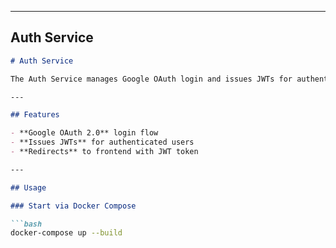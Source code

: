 
---

## **Auth Service** 

```md
# Auth Service

The Auth Service manages Google OAuth login and issues JWTs for authenticated users.

---

## Features

- **Google OAuth 2.0** login flow
- **Issues JWTs** for authenticated users
- **Redirects** to frontend with JWT token

---

## Usage

### Start via Docker Compose

```bash
docker-compose up --build